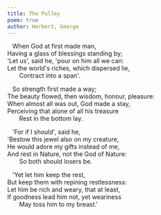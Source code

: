 ```yaml
---
title: The Pulley
poem: true
author: Herbert, George
---
```

&nbsp;&nbsp; When God at first made man,  
Having a glass of blessings standing by;  
'Let us', said he, 'pour on him all we can:  
Let the world's riches, which dispersed lie,  
&nbsp;&nbsp; &nbsp;&nbsp;&nbsp; Contract into a span'.  

&nbsp;&nbsp; So strength first made a way;  
The beauty flowed, then wisdom, honour, pleasure:  
When almost all was out, God made a stay,  
Perceiving that alone of all his treasure  
&nbsp;&nbsp; &nbsp;&nbsp;&nbsp; Rest in the bottom lay.  

&nbsp;&nbsp; 'For if I should', said he,  
'Bestow this jewel also on my creature,  
He would adore my gifts instead of me,  
And rest in Nature, not the God of Nature:  
&nbsp;&nbsp; &nbsp;&nbsp;&nbsp; So both should losers be.  

&nbsp;&nbsp; 'Yet let him keep the rest,  
But keep them with repining restlessness:  
Let him be rich and weary, that at least,  
If goodness lead him not, yet weariness  
&nbsp;&nbsp; &nbsp;&nbsp;&nbsp; May toss him to my breast.'<br />

